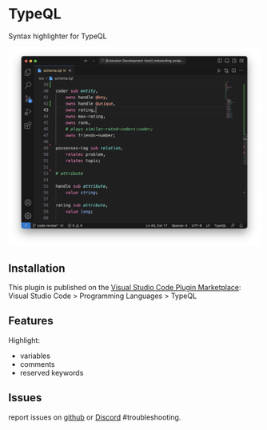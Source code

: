 # TypeQL
Syntax highlighter for TypeQL

![Screenshot](./screenshot.jpg)

## Installation
This plugin is published on the [Visual Studio Code Plugin Marketplace](https://marketplace.visualstudio.com/items?itemName=typedb-osi.typeql):
Visual Studio Code > Programming Languages > TypeQL

## Features
Highlight:
- variables
- comments
- reserved keywords

## Issues
report issues on [github](https://github.com/typedb-osi/typeql-plugin-vscode) or [Discord](https://vaticle.com/discord) #troubleshooting.

